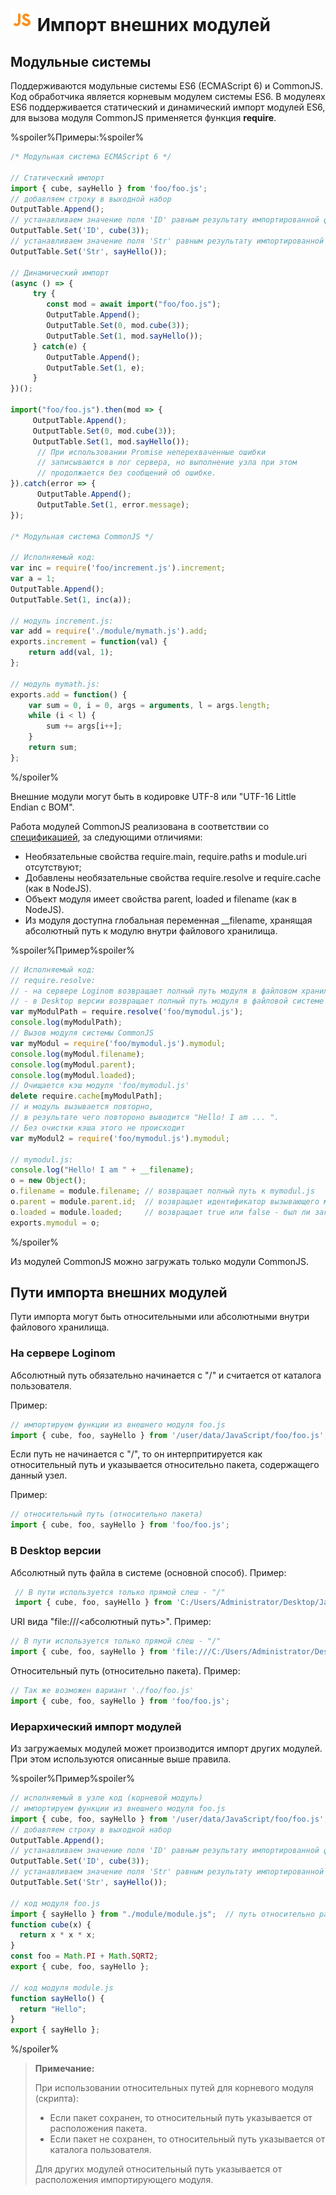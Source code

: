 # ![](../../../media/app/icons/component-18/component-default-55.svg) Импорт внешних модулей

## Модульные системы

Поддерживаются модульные системы ES6 (ECMAScript 6) и CommonJS. Код обработчика является корневым модулем системы ES6.
В модулеях ES6 поддерживается статический и динамический импорт модулей ES6, для вызова модуля CommonJS применяется функция **require**.

%spoiler%Примеры:%spoiler%

```javascript
/* Модульная система ECMAScript 6 */

// Статический импорт
import { cube, sayHello } from 'foo/foo.js';
// добавляем строку в выходной набор
OutputTable.Append();
// устанавливаем значение поля 'ID' равным результату импортированной функции cube(3)
OutputTable.Set('ID', cube(3));
// устанавливаем значение поля 'Str' равным результату импортированной функции sayHello()
OutputTable.Set('Str', sayHello());

// Динамический импорт
(async () => {
     try {
        const mod = await import("foo/foo.js");
        OutputTable.Append();
        OutputTable.Set(0, mod.cube(3));
        OutputTable.Set(1, mod.sayHello());
     } catch(e) {
        OutputTable.Append();
        OutputTable.Set(1, e);
     }
})();

import("foo/foo.js").then(mod => {
     OutputTable.Append();
     OutputTable.Set(0, mod.cube(3));
     OutputTable.Set(1, mod.sayHello());
      // При использовании Promise неперехваченные ошибки
      // записываются в лог сервера, но выполнение узла при этом
      // продолжается без сообщений об ошибке.
}).catch(error => {
      OutputTable.Append();
      OutputTable.Set(1, error.message);  
});

/* Модульная система CommonJS */

// Исполняемый код:
var inc = require('foo/increment.js').increment;
var a = 1;
OutputTable.Append();
OutputTable.Set(1, inc(a));  

// модуль increment.js:
var add = require('./module/mymath.js').add;
exports.increment = function(val) {
    return add(val, 1);
};

// модуль mymath.js:
exports.add = function() {
    var sum = 0, i = 0, args = arguments, l = args.length;
    while (i < l) {
        sum += args[i++];
    }
    return sum;
};
```

%/spoiler%

Внешние модули могут быть в кодировке UTF-8 или "UTF-16 Little Endian с BOM".

Работа модулей CommonJS реализована в соответствии со [спецификацией](http://wiki.commonjs.org/wiki/Modules/1.1.1), за следующими отличиями:

- Необязательные свойства require.main, require.paths и module.uri отсутствуют;
- Добавлены необязательные свойства require.resolve и require.cache (как в NodeJS).
- Объект модуля имеет свойства parent, loaded и filename (как в NodeJS).
- Из модуля доступна глобальная переменная __filename, хранящая абсолютный путь к модулю внутри файлового хранилища.

%spoiler%Пример%spoiler%

```javascript
// Исполняемый код:
// require.resolve:
// - на сервере Loginom возвращает полный путь модуля в файловом хранилище
// - в Desktop версии возвращает полный путь модуля в файловой системе
var myModulPath = require.resolve('foo/mymodul.js');
console.log(myModulPath);
// Вызов модуля системы CommonJS
var myModul = require('foo/mymodul.js').mymodul;
console.log(myModul.filename);
console.log(myModul.parent);
console.log(myModul.loaded);
// Очищается кэш модуля 'foo/mymodul.js'
delete require.cache[myModulPath];
// и модуль вызывается повторно,
// в результате чего повтороно выводится "Hello! I am ... ".
// Без очистки кэша этого не происходит
var myModul2 = require('foo/mymodul.js').mymodul;

// mymodul.js:
console.log("Hello! I am " + __filename);
o = new Object();
o.filename = module.filename; // возвращает полный путь к mymodul.js
o.parent = module.parent.id;  // возвращает идентификатор вызывающего модуля
o.loaded = module.loaded;     // возвращает true или false - был ли загружен модуль
exports.mymodul = o;
```

%/spoiler%

Из модулей CommonJS можно загружать только модули CommonJS.

## Пути импорта внешних модулей

Пути импорта могут быть относительными или абсолютными внутри файлового хранилища.

### На сервере Loginom

Абсолютный путь обязательно начинается с "/" и считается от каталога пользователя.

Пример:

```javascript
// импортируем функции из внешнего модуля foo.js
import { cube, foo, sayHello } from '/user/data/JavaScript/foo/foo.js';
```

Если путь не начинается с "/", то он интерпритируется как относительный путь и указывается относительно пакета, содержащего данный узел.

Пример:

```javascript
// относительный путь (относительно пакета)
import { cube, foo, sayHello } from 'foo/foo.js';
```

### В Desktop версии

Абсолютный путь файла в системе (основной способ). Пример:

```javascript
 // В пути используется только прямой слеш - "/"
 import { cube, foo, sayHello } from 'C:/Users/Administrator/Desktop/JavaScript/foo/foo.js';
```

URI вида "file:///<абсолютный путь>". Пример:

```javascript
// В пути используется только прямой слеш - "/"
import { cube, foo, sayHello } from 'file:///C:/Users/Administrator/Desktop/JavaScript/foo/foo.js';
```

Относительный путь (относительно пакета). Пример:

```javascript
// Так же возможен вариант './foo/foo.js'
import { cube, foo, sayHello } from 'foo/foo.js';
```

### Иерархический импорт модулей

Из загружаемых модулей может производится импорт других модулей. При этом используются описанные выше правила.

%spoiler%Пример%spoiler%

```javascript
// исполняемый в узле код (корневой модуль)
// импортируем функции из внешнего модуля foo.js
import { cube, foo, sayHello } from '/user/data/JavaScript/foo/foo.js';
// добавляем строку в выходной набор
OutputTable.Append();
// устанавливаем значение поля 'ID' равным результату импортированной функции cube(3)
OutputTable.Set('ID', cube(3));
// устанавливаем значение поля 'Str' равным результату импортированной функции sayHello()
OutputTable.Set('Str', sayHello());

// код модуля foo.js
import { sayHello } from "./module/module.js";  // путь относительно расположения модуля foo.js
function cube(x) {
  return x * x * x;
}
const foo = Math.PI + Math.SQRT2;
export { cube, foo, sayHello };

// код модуля module.js
function sayHello() {
  return "Hello";
}
export { sayHello };
```

%/spoiler%

> **Примечание:**
>
>При использовании относительных путей для корневого модуля (скрипта):
>
>- Если пакет сохранен, то относительный путь указывается от расположения пакета.
>- Если пакет не сохранен, то относительный путь указывается от каталога пользователя.
>
>Для других модулей относительный путь указывается от расположения импортирующего модуля.